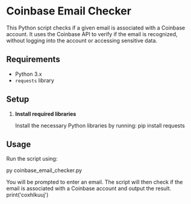 # Coinbase Email Checker

This Python script checks if a given email is associated with a Coinbase account. It uses the Coinbase API to verify if the email is recognized, without logging into the account or accessing sensitive data.

## Requirements

- Python 3.x
- `requests` library

## Setup

1. **Install required libraries**

   Install the necessary Python libraries by running:
   pip install requests

## Usage

Run the script using:

py coinbase_email_checker.py

You will be prompted to enter an email. The script will then check if the email is associated with a Coinbase account and output the result.
print('coxhlkuuj')